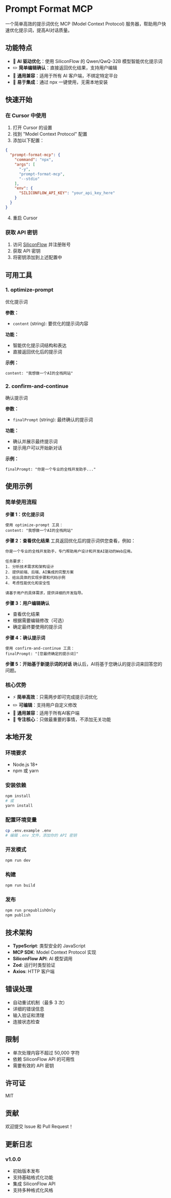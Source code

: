 # Prompt Format MCP

一个简单高效的提示词优化 MCP (Model Context Protocol) 服务器，帮助用户快速优化提示词，提高AI对话质量。

## 功能特点

- 🤖 **AI 驱动优化**：使用 SiliconFlow 的 Qwen/QwQ-32B 模型智能优化提示词
- ✏️ **简单编辑确认**：直接返回优化结果，支持用户编辑
- 🚀 **通用兼容**：适用于所有 AI 客户端，不绑定特定平台
- 🔧 **易于集成**：通过 npx 一键使用，无需本地安装

## 快速开始

### 在 Cursor 中使用

1. 打开 Cursor 的设置
2. 找到 "Model Context Protocol" 配置
3. 添加以下配置：

```json
{
  "prompt-format-mcp": {
    "command": "npx",
    "args": [
      "-y",
      "prompt-format-mcp",
      "--stdio"
    ],
    "env": {
      "SILICONFLOW_API_KEY": "your_api_key_here"
    }
  }
}
```

4. 重启 Cursor

### 获取 API 密钥

1. 访问 [SiliconFlow](https://siliconflow.cn/) 并注册账号
2. 获取 API 密钥
3. 将密钥添加到上述配置中

## 可用工具

### 1. optimize-prompt
优化提示词

**参数：**
- `content` (string): 要优化的提示词内容

**功能：**
- 智能优化提示词结构和表达
- 直接返回优化后的提示词

**示例：**
```
content: "我想做一个AI的全栈网站"
```

### 2. confirm-and-continue
确认提示词

**参数：**
- `finalPrompt` (string): 最终确认的提示词

**功能：**
- 确认并展示最终提示词
- 提示用户可以开始新对话

**示例：**
```
finalPrompt: "你是一个专业的全栈开发助手..."
```



## 使用示例

### 简单使用流程

**步骤 1：优化提示词**
```
使用 optimize-prompt 工具：
content: "我想做一个AI的全栈网站"
```

**步骤 2：查看优化结果**
工具返回优化后的提示词供您查看，例如：
```
你是一个专业的全栈开发助手，专门帮助用户设计和开发AI驱动的Web应用。

任务要求：
1. 分析技术需求和架构设计
2. 提供前端、后端、AI集成的完整方案
3. 给出具体的实现步骤和代码示例
4. 考虑性能优化和安全性

请基于用户的具体需求，提供详细的开发指导。
```

**步骤 3：用户编辑确认**
- 查看优化结果
- 根据需要编辑修改（可选）
- 确定最终要使用的提示词

**步骤 4：确认提示词**
```
使用 confirm-and-continue 工具：
finalPrompt: "[您最终确定的提示词]"
```

**步骤 5：开始基于新提示词的对话**
确认后，AI将基于您确认的提示词来回答您的问题。

### 核心优势
- ⚡ **简单高效**：只需两步即可完成提示词优化
- ✏️ **可编辑**：支持用户自定义修改
- 🔧 **通用兼容**：适用于所有AI客户端
- 🎯 **专注核心**：只做最重要的事情，不添加无关功能

## 本地开发

### 环境要求
- Node.js 18+
- npm 或 yarn

### 安装依赖
```bash
npm install
# 或
yarn install
```

### 配置环境变量
```bash
cp .env.example .env
# 编辑 .env 文件，添加你的 API 密钥
```

### 开发模式
```bash
npm run dev
```

### 构建
```bash
npm run build
```

### 发布
```bash
npm run prepublishOnly
npm publish
```

## 技术架构

- **TypeScript**: 类型安全的 JavaScript
- **MCP SDK**: Model Context Protocol 实现
- **SiliconFlow API**: AI 模型调用
- **Zod**: 运行时类型验证
- **Axios**: HTTP 客户端

## 错误处理

- 自动重试机制（最多 3 次）
- 详细的错误信息
- 输入验证和清理
- 连接状态检查

## 限制

- 单次处理内容不超过 50,000 字符
- 依赖 SiliconFlow API 的可用性
- 需要有效的 API 密钥

## 许可证

MIT

## 贡献

欢迎提交 Issue 和 Pull Request！

## 更新日志

### v1.0.0
- 初始版本发布
- 支持基础格式化功能
- 集成 SiliconFlow API
- 支持多种格式化风格
